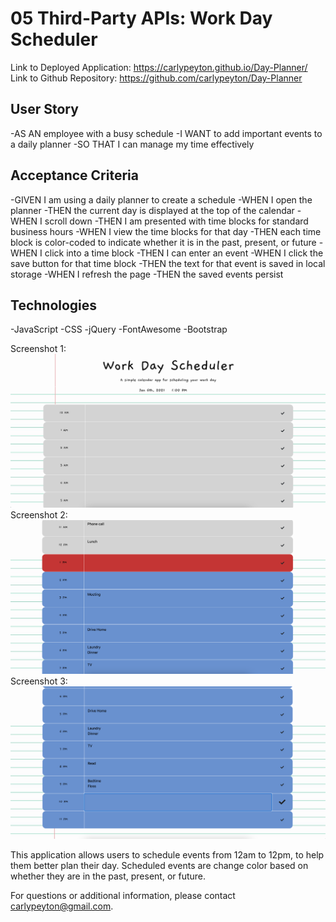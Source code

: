 # 05 Third-Party APIs: Work Day Scheduler

Link to Deployed Application: https://carlypeyton.github.io/Day-Planner/
Link to Github Repository: https://github.com/carlypeyton/Day-Planner

## User Story

-AS AN employee with a busy schedule
-I WANT to add important events to a daily planner
-SO THAT I can manage my time effectively

## Acceptance Criteria
-GIVEN I am using a daily planner to create a schedule
-WHEN I open the planner
-THEN the current day is displayed at the top of the calendar
-WHEN I scroll down
-THEN I am presented with time blocks for standard business hours
-WHEN I view the time blocks for that day
-THEN each time block is color-coded to indicate whether it is in the past, present, or future
-WHEN I click into a time block
-THEN I can enter an event
-WHEN I click the save button for that time block
-THEN the text for that event is saved in local storage
-WHEN I refresh the page
-THEN the saved events persist

## Technologies
-JavaScript
-CSS
-jQuery
-FontAwesome
-Bootstrap

Screenshot 1:
<img src = "Screen Shot 2021-01-06 at 1.01.19 PM.png">
Screenshot 2:
<img src = "Screen Shot 2021-01-06 at 1.01.53 PM.png">
Screenshot 3:
<img src = "Screen Shot 2021-01-06 at 1.02.16 PM.png">

This application allows users to schedule events from 12am to 12pm, to help them better plan their day. Scheduled events are change color based on whether they are in the past, present, or future. 

For questions or additional information, please contact carlypeyton@gmail.com.
